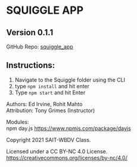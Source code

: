 #  SQUIGGLE APP
##  Version 0.1.1

GitHub Repo: [squiggle_app](https://github.com/edirvine333/squiggle_app)  

## Instructions:

1.  Navigate to the Squiggle folder using the CLI
2.  type `npm install` and hit enter
2.  Type `npm start` and hit Enter


Authors:  Ed Irvine, Rohit Mahto   
Attribution:  Tony Grimes (Instructor)  

Modules:  
npm day.js  https://www.npmjs.com/package/dayjs

Copyright 2021 SAIT-WBDV Class.

Licensed under a CC BY-NC 4.0 License.  
https://creativecommons.org/licenses/by-nc/4.0/  
